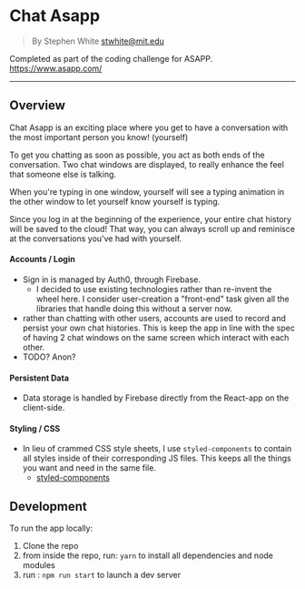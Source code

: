 # Chat Asapp
> By Stephen White <stwhite@mit.edu>

Completed as part of the coding challenge for ASAPP.
https://www.asapp.com/

---------------------------------------------

## Overview
Chat Asapp is an exciting place where you get to have a conversation with the most important person you know! (yourself)

To get you chatting as soon as possible, you act as both ends of the conversation. Two chat windows are displayed, to really enhance the feel that someone else is talking.

When you're typing in one window, yourself will see a typing animation in the other window to let yourself know yourself is typing.

Since you log in at the beginning of the experience, your entire chat history will be saved to the cloud! That way, you can always scroll up and reminisce at the conversations you've had with yourself.


#### Accounts / Login
- Sign in is managed by Auth0, through Firebase.
  - I decided to use existing technologies rather than re-invent the wheel here. I consider user-creation a "front-end" task given all the libraries that handle doing this without a server now.
- rather than chatting with other users, accounts are used to record and persist your own chat histories. This is keep the app in line with the spec of having 2 chat windows on the same screen which interact with each other.
- TODO? Anon?


#### Persistent Data
- Data storage is handled by Firebase directly from the React-app on the client-side.

#### Styling / CSS
- In lieu of crammed CSS style sheets, I use `styled-components` to contain all styles inside of their corresponding JS files. This keeps all the things you want and need in the same file.
  - [styled-components](https://github.com/styled-components/styled-components)

## Development

To run the app locally:

1. Clone the repo
2. from inside the repo, run: `yarn` to install all dependencies and node modules
3. run : `npm run start` to launch a dev server
